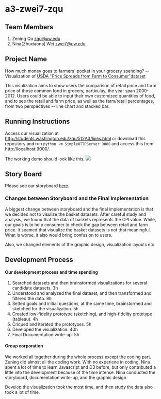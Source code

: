 a3-zwei7-zqu
===============

## Team Members

1. Zening Qu zqu@uw.edu
2. Nina(Zhuxiaona) Wei zwei7@uw.edu

## Project Name

How much money goes to farmers' pocket in your grocery spending? 
-- Visualization of [USDA "Price Spreads from Farm to Consumer"dataset](http://http://www.ers.usda.gov/data-products/price-spreads-from-farm-to-consumer.aspx#.UvesXEJdWP5)

This visulization aims to show users the comparison of retail price and farm price of those common food in grocery, particulay, the year span 2000-2012. Users could be able to input their own customized quantities of food, and to see the retail and farm price, as well as the farm/retail percentages, from two perspectives -- line chart and stacked bar.

## Running Instructions

Access our visualization at http://students.washington.edu/zqu/512A3/lines.html or download this repository and run `python -m SimpleHTTPServer 9000` and access this from http://localhost:9000/.

The working demo should look like this.
![](http://students.washington.edu/zqu/price.png)


## Story Board

Please see our storyboard [here](https://www.dropbox.com/s/v9z84jgt0ygwxtc/a3-zwei7-zqu_Storyboard.pdf).  


### Changes between Storyboard and the Final Implementation

A biggest change between storyboard and the final implementation is that we decided not to visulize the basket datasets. After careful study and analysis, we found that the data of baskets represents the CPI value. While, our goals is to help consumer to check the gap between retail and farm price. It seemed that visualize the basket datasets is not that meaningful. What is worse, it also would bring confusion to users. 

Also, we changed elements of the graphic design, visualization layouts etc.


## Development Process

#### Our development process and time spending

1. Searched datasets and then brainstormed visualizations for several candidate datasets. 
3h
2. Understood and analyzed the final dataset, and then transformed and filtered the data. 
8h
3. Setted goals and initial questions, at the same time, brainstormed and sketched for the visualization.
5h
4. Created low-fidelity prototype (sketching), and high-fidelity prototype (tableau).
4h
5. Criqued and iterated the prototypes. 
5h
6. Developed the visualization. 
40h
7. Final Documentation write-up. 
5h

#### Group corporation
We worked all together during the whole process except the coding part. Zening did almost all the coding work. With no experiene in coding, Nina spent a lot of time to learn Javascript and D3 before, but only contributed a little into the development because of the time intense. Nina conducted the storyboard, documentation write-up, and the graphic design.

Develop the visualization took the most time, and then study the data also took a lot of time.

